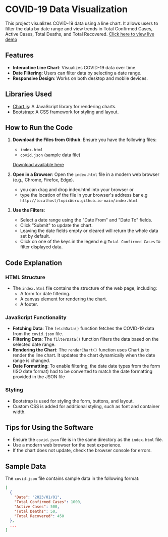 # COVID-19 Data Visualization

This project visualizes COVID-19 data using a line chart. It allows users to filter the data by date range and view trends in Total Confirmed Cases, Active Cases, Total Deaths, and Total Recovered.
[Click here to view live demo](https://codenamekidsnextd00r.github.io/topicWorx.github.io/)

## Features
- **Interactive Line Chart**: Visualizes COVID-19 data over time.
- **Date Filtering**: Users can filter data by selecting a date range.
- **Responsive Design**: Works on both desktop and mobile devices.

## Libraries Used
- [Chart.js](https://www.chartjs.org/): A JavaScript library for rendering charts.
- [Bootstrap](https://getbootstrap.com/): A CSS framework for styling and layout.

## How to Run the Code
1. **Download the Files from Github**: Ensure you have the following files:
   - `index.html`
   - `covid.json` (sample data file)

    [Download available here](https://github.com/codenameKidsNextD00r/topicWorx.github.io)
2. **Open in a Browser**: Open the `index.html` file in a modern web browser (e.g., Chrome, Firefox, Edge).
    - you can drag and drop index.html into your browser or
    - type the location of the file in your browser's address bar e.g `http://localhost/topicWorx.github.io-main/index.html`
3. **Use the Filters**: 
   - Select a date range using the "Date From" and "Date To" fields.
   - Click "Submit" to update the chart.
   - Leaving the date fields empty or cleared will return the whole data set by default.
   - Click on one of the keys in the legend e.g `Total Confirmed Cases` to filter displayed data.

## Code Explanation
### HTML Structure
- The `index.html` file contains the structure of the web page, including:
  - A form for date filtering.
  - A canvas element for rendering the chart.
  - A footer.

### JavaScript Functionality
- **Fetching Data**: The `fetchData()` function fetches the COVID-19 data from the `covid.json` file.
- **Filtering Data**: The `filterData()` function filters the data based on the selected date range.
- **Rendering the Chart**: The `renderChart()` function uses Chart.js to render the line chart. It updates the chart dynamically when the date range is changed.
- **Date Formatting**: To enable filtering, the date date types from the form (ISO date format) had to be converted to match the date formatting provided in the JSON file

### Styling
- Bootstrap is used for styling the form, buttons, and layout.
- Custom CSS is added for additional styling, such as font and container width.

## Tips for Using the Software
- Ensure the `covid.json` file is in the same directory as the `index.html` file.
- Use a modern web browser for the best experience.
- If the chart does not update, check the browser console for errors.

## Sample Data
The `covid.json` file contains sample data in the following format:
```json
[
  {
    "Date": "2023/01/01",
    "Total Confirmed Cases": 1000,
    "Active Cases": 500,
    "Total Deaths": 50,
    "Total Recovered": 450
  },
  ...
]